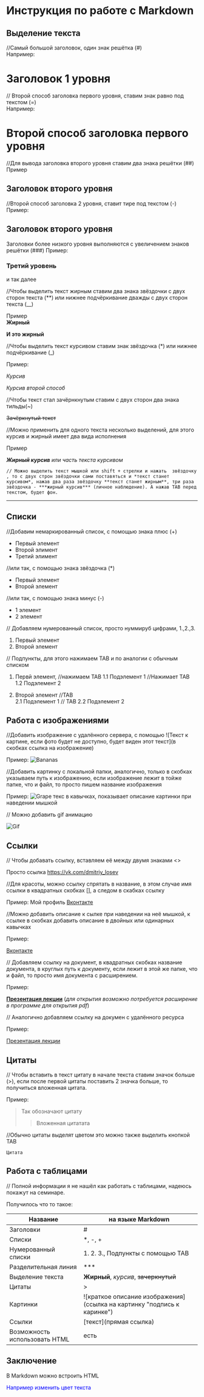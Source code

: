 # Инструкция по работе с Markdown

## Выделение текста

//Самый большой заголовок, один знак решётка (#)   
Например:

# Заголовок 1 уровня

// Второй способ заголовка первого уровня, ставим знак равно под текстом (=)   
Например:

Второй способ заголовка первого уровня
=

//Для вывода заголовка второго уровня ставим два знака решётки (##)   
Пример
## Заголовок второго уровня

//Второй способ заголовка 2 уровня, ставит тире под текстом (-)  
Пример: 

Заголовок второго уровня
-

Заголовки более низкого уровня выполняются с увеличением знаков решётки (###)
Пример:
### Третий уровень

и так далее

//Чтобы выделить текст жирным ставим два знака звёздочки с двух сторон текста (**) или нижнее подчёркивание дважды с двух сторон текста (__)

Пример  
__Жирный__

**И это жирный**

//Чтобы выделить текст курсивом ставим  знак звёздочка (*) или нижнее подчёркивание (_)

Пример:

*Курсив*

_Курсив второй способ_

//Чтобы текст стал зачёрнкнутым  ставим с двух сторон два знака тильды(~)

~~Зачёркнутый текст~~

//Можно применить для одного текста несколько выделений, для этого курсив и жирный имеет два вида исполнения

Пример

*__Жирный курсив__ или часть текста курсивом*

    // Можно выделить текст мышкой или shift + стрелки и нажать  звёздочку , то с двух строн звёздочки сами поставяться и *текст станет курсивом*, нажав два раза звёздочку **текст станет жирным**, три раза звёздочка - ***жирный курсив*** (личное наблюдение). А нажав TAB перед текстом, будет фон.

___
## Списки

//Добавим немаркированный список, с помощью знака плюс (+)

+ Первый элемент
+ Второй элимент
+ Третий элимент

//или так, с помощью знака звёздочка (*)

* Первый элемент
* Второй элемент

//или так, с помощью знака минус (-)

- 1 элемент
- 2 элемент

// Добавляем нумерованный список, просто нуммируб цифрами, 1.,2.,3.

1. Первый элемент
2. Второй элемент

// Подпункты, для этого нажимаем TAB и по аналогии с обычным списком

1. Первй элемент, //нажимаем TAB
    1.1 Подэлемент 1 //Нажимает TAB
    1.2 Подэлемент 2

2. Второй элемент  //TAB  
    2.1 Подэлемент 1 // TAB
    2.2 Подэлемент 2

## Работа с изображениями

//Добавить изображение с удалённого сервера, с помощью ![Текст к картине, если фото будет не доступно, будет виден этот текст](в скобках ссылка на изображение)

Пример:
![Bananas](https://github.com/Dmitriy-Losev/student/blob/main/bananas.JPG?raw=true)

//Добавить картинку с локальной папки, аналогично, только в скобках указываем путь к изображению, если изображение лежит в тойже папке, что и файл, то просто пишем название изображения

Пример:
![Grape](images/grape.JPG "Виноград") текс в кавычках, показывает описание картинки при наведении мышкой

// Можно добавить gif анимацию

![Gif](images\1cM.gif)

## Ссылки

// Чтобы добавать ссылку, вставляем её между двумя знаками <>

Просто ссылка <https://vk.com/dmitriy_losev>

//Для красоты, можно  ссылку спрятать в название, в этом случае имя ссылки в квадратных скобках [], а следом в скабках ссылку

Пример:
Мой профиль [Вконтакте](https://vk.com/dmitriy_losev)

//Можно добавить описание к сылке при наведении на неё мышкой, к ссылке в скобках добавить описание в двойных или одинарных кавычках

Пример:

[Вконтакте](https://vk.com/dmitriy_losev "Мой профиль")


// Добавляем ссылку на документ, в квадратных скобках название документа, в круглых путь к документу, если лежит в этой же папке, что и файл, то просто имя документа с расширением.

Пример:

 **[Презентация лекции](lection.pdf)** (*для открытия возможно потребуется расширение в программе для открытия pdf*)

// Аналогично добавляем ссылку на докумен с удалённого ресурса

Пример:

 [Презентация лекции](https://gbcdn.mrgcdn.ru/uploads/asset/3382251/attachment/b5c88675c477bd530bd5b532a181cf2f.pdf)


## Цитаты

// Чтобы вставить в текст цитату в начале текста ставим значок больше (>), если после первой цитаты поставить 2 значка больше, то получиться вложенная цитата. 

Пример:

> Так обозначают цитату
>> Вложенная цитатата

//Обычно цитаты выделят цветом это можно также выделить кнопкой TAB

    Цитата

## Работа с таблицами

// Полной информации я не нашёл как работать с таблицами, надеюсь покажут на семинаре.

Получилось что то такое:

|Название | на языке Markdown|
-----|------
Заголовки | #
Списки |*, -, +
Нумерованный списки | 1. 2. 3., Подпункты с помощью TAB
Разделительная линия | ***
Выделение текста |**Жирный**, *курсив*, ~~зачеркнутый~~
Цитаты|>
Картинки| ![краткое описание изображения](ссылка на картинку "подпись к каринке")
Ссылки|[текст](прямая ссылка)
Возможность использовать HTML| есть

## Заключение

В Markdown   можно встроить HTML

<span style="color:blue">Например изменить цвет текста</span>